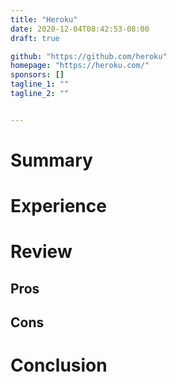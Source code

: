 ```yaml
---
title: "Heroku"
date: 2020-12-04T08:42:53-08:00
draft: true

github: "https://github.com/heroku"
homepage: "https://heroku.com/"
sponsors: []
tagline_1: ""
tagline_2: ""


---
```


# Summary

# Experience

# Review

## Pros

## Cons

# Conclusion